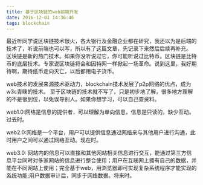 ```yaml
---
title: 基于区块链的web前端开发
date: 2016-12-01 14:36:46
tags: blockchain
---
```

   最近听同学说区块链技术很火，各大银行及金融企业都在研究，我还以为是后端的技术了，听说前端也可以写，所以有了这篇文章，先记录下来然后后续再补充。
   区块链是新的热门技术。如果你没听说过它，你可能听说过比特币。区块链是比特币的底层技术。专家说区块链将会和因特网一样掀起一场革命。说到这里，我好期待啊，期待纸币走向灭亡，以后都用电子货币。
   
   web技术的发展来源技术驱动力，blockchain技术发展了p2p网络的优点，成为w3c青睐的技术。
   至于区块链的技术就不写了，只是初步地了解，很多地方理解的不是很到位，以免误导别人。如果你想学习，可以自己查资料。

web1.0:网络是信息的提供者，可以理解为单向信息，信息是只读的，缺少互动。过去时。

web2.0:网络是一个平台，用户可以提供信息通过网络来与其他用户进行沟通，此时用户之间可以通过网络互动。现在时。

web3.0: 网站内的信息可以直接和其他网站相关信息进行交互，能通过第三方信息平台同时对多家网站的信息进行整合使用；用户在互联网上拥有自己的数据，并能在不同网站上使用；完全基于web，用浏览器即可实现复杂系统程序才能实现的系统功能;用户数据审计后，同步于网络数据。将来时。